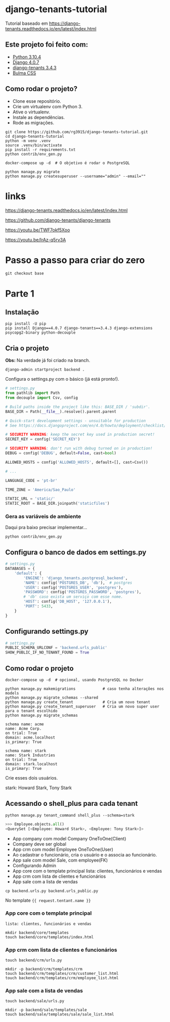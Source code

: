 # django-tenants-tutorial

Tutorial baseado em https://django-tenants.readthedocs.io/en/latest/index.html


## Este projeto foi feito com:

* [Python 3.10.4](https://www.python.org/)
* [Django 4.0.7](https://www.djangoproject.com/)
* [django-tenants 3.4.3](https://django-tenants.readthedocs.io/en/latest/)
* [Bulma CSS](https://bulma.io/)

## Como rodar o projeto?

* Clone esse repositório.
* Crie um virtualenv com Python 3.
* Ative o virtualenv.
* Instale as dependências.
* Rode as migrações.

```
git clone https://github.com/rg3915/django-tenants-tutorial.git
cd django-tenants-tutorial
python -m venv .venv
source .venv/bin/activate
pip install -r requirements.txt
python contrib/env_gen.py

docker-compose up -d  # O objetivo é rodar o PostgreSQL

python manage.py migrate
python manage.py createsuperuser --username="admin" --email=""
```

# links

https://django-tenants.readthedocs.io/en/latest/index.html

https://github.com/django-tenants/django-tenants

https://youtu.be/TWF7okf5Xoo

https://youtu.be/IrAz-q5rv3A


# Passo a passo para criar do zero

```
git checkout base
```

# Parte 1

## Instalação

```
pip install -U pip
pip install Django==4.0.7 django-tenants==3.4.3 django-extensions psycopg2-binary python-decouple
```

## Cria o projeto

**Obs:** Na verdade já foi criado na branch.

```
django-admin startproject backend .
```

Configura o settings.py com o básico (já está pronto!).

```python
# settings.py
from pathlib import Path
from decouple import Csv, config

# Build paths inside the project like this: BASE_DIR / 'subdir'.
BASE_DIR = Path(__file__).resolve().parent.parent

# Quick-start development settings - unsuitable for production
# See https://docs.djangoproject.com/en/4.0/howto/deployment/checklist/

# SECURITY WARNING: keep the secret key used in production secret!
SECRET_KEY = config('SECRET_KEY')

# SECURITY WARNING: don't run with debug turned on in production!
DEBUG = config('DEBUG', default=False, cast=bool)

ALLOWED_HOSTS = config('ALLOWED_HOSTS', default=[], cast=Csv())

# ...

LANGUAGE_CODE = 'pt-br'

TIME_ZONE = 'America/Sao_Paulo'

STATIC_URL = 'static/'
STATIC_ROOT = BASE_DIR.joinpath('staticfiles')
```

### Gera as variáveis de ambiente

Daqui pra baixo precisar implementar...

```
python contrib/env_gen.py
```

## Configura o banco de dados em settings.py

```python
# settings.py
DATABASES = {
    'default': {
        'ENGINE': 'django_tenants.postgresql_backend',
        'NAME': config('POSTGRES_DB', 'db'),  # postgres
        'USER': config('POSTGRES_USER', 'postgres'),
        'PASSWORD': config('POSTGRES_PASSWORD', 'postgres'),
        # 'db' caso exista um serviço com esse nome.
        'HOST': config('DB_HOST', '127.0.0.1'),
        'PORT': 5433,
    }
}
```


## Configurando settings.py

```python
# settings.py
PUBLIC_SCHEMA_URLCONF = 'backend.urls_public'
SHOW_PUBLIC_IF_NO_TENANT_FOUND = True
```



## Como rodar o projeto

```
docker-compose up -d  # opcional, usando PostgreSQL no Docker

python manage.py makemigrations            # caso tenha alterações nos models
python manage.py migrate_schemas --shared
python manage.py create_tenant             # Cria um novo tenant
python manage.py create_tenant_superuser   # Cria um novo super user para o tenant escolhido
python manage.py migrate_schemas

schema name: acme
name: Acme Corp.
on trial: True
domain: acme.localhost
is_primary: True

schema name: stark
name: Stark Industries
on trial: True
domain: stark.localhost
is_primary: True
```

Crie esses dois usuários.

stark: Howard Stark, Tony Stark



## Acessando o shell_plus para cada tenant

```
python manage.py tenant_command shell_plus --schema=stark
```

```python
>>> Employee.objects.all()
<QuerySet [<Employee: Howard Stark>, <Employee: Tony Stark>]>
```


* App company com model Company OneToOne(Client)
* Company deve ser global
* App crm com model Employee OneToOne(User)
* Ao cadastrar o funcionário, cria o usuário e o associa ao funcionário.
* App sale com model Sale, com employee(FK)
* Configurando Admin
* App core com o template principal
    lista: clientes, funcionários e vendas
* App crm com lista de clientes e funcionários
* App sale com a lista de vendas

```
cp backend.urls.py backend.urls_public.py
```

No template `{{ request.tentant.name }}`

### App core com o template principal
    lista: clientes, funcionários e vendas

```
mkdir backend/core/templates
touch backend/core/templates/index.html
```



### App crm com lista de clientes e funcionários

```
touch backend/crm/urls.py

mkdir -p backend/crm/templates/crm
touch backend/crm/templates/crm/customer_list.html
touch backend/crm/templates/crm/employee_list.html
```



### App sale com a lista de vendas

```
touch backend/sale/urls.py

mkdir -p backend/sale/templates/sale
touch backend/sale/templates/sale/sale_list.html
```

